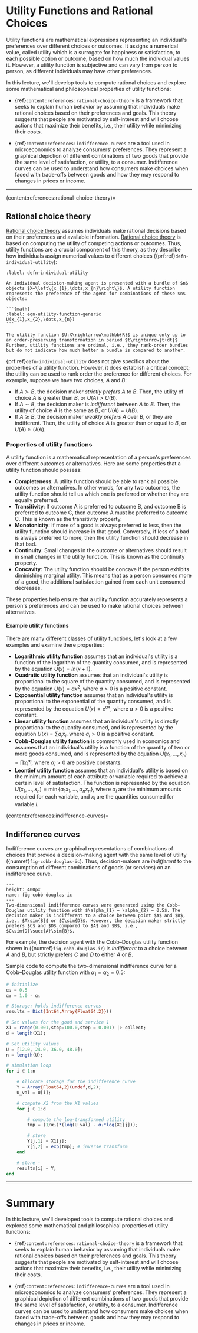 # Utility Functions and Rational Choices
Utility functions are mathematical expressions representing an individual's preferences over different choices or outcomes. It assigns a numerical value, called utility which is a surrogate for happiness or satisfaction, to each possible option or outcome, based on how much the individual values it. However, a utility function is subjective and can vary from person to person, as different individuals may have other preferences.

In this lecture, we'll develop tools to compute rational choices and explore some mathematical and philosophical properties of utility functions:

* {ref}`content:references:rational-choice-theory` is a framework that seeks to explain human behavior by assuming that individuals make rational choices based on their preferences and goals. This theory suggests that people are motivated by self-interest and will choose actions that maximize their benefits, i.e., their utility while minimizing their costs.

* {ref}`content:references:indifference-curves` are a tool used in microeconomics to analyze consumers’ preferences. They represent a graphical depiction of different combinations of two goods that provide the same level of satisfaction, or utility, to a consumer. Indifference curves can be used to understand how consumers make choices when faced with trade-offs between goods and how they may respond to changes in prices or income.

---

(content:references:rational-choice-theory)=
## Rational choice theory
[Rational choice theory](https://en.wikipedia.org/wiki/Rational_choice_theory) assumes individuals make rational decisions based on their preferences and available information. [Rational choice theory](https://en.wikipedia.org/wiki/Rational_choice_theory) is based on computing the utility of competing actions or outcomes. Thus, utility functions are a crucial component of this theory, as they describe how individuals assign numerical values to different choices ({prf:ref}`defn-individual-utility`):

````{prf:definition} Ordinal utility function
:label: defn-individual-utility

An individual decision-making agent is presented with a bundle of $n$ objects $X=\left\{x_{1},\dots,x_{n}\right\}$. A utility function represents the preference of the agent for combinations of these $n$ objects:

```{math}
:label: eqn-utility-function-generic
U(x_{1},x_{2},\dots,x_{n})
```

The utility function $U:X\rightarrow\mathbb{R}$ is unique only up to an order-preserving transformation in period $t\rightarrow{t+dt}$. Further, utility functions are ordinal, i.e., they rank-order bundles but do not indicate how much better a bundle is compared to another.

````

{prf:ref}`defn-individual-utility` does not give specifics about the properties of a utility function. However, it does establish a critical concept; the utility can be used to rank order the preference for different choices. For example, suppose we have two choices, $A$ and $B$:

* If $A\succ{B}$, the decision maker _strictly prefers_ $A$ to $B$. Then, the utility of choice $A$ is greater than $B$, or $U(A)>U(B)$.
* If $A\sim{B}$, the decision maker is _indifferent_ between $A$ to $B$. Then, the utility of choice $A$ is the same as $B$, or $U(A)=U(B)$.
* If $A\succsim{B}$, the decision maker _weakly prefers_ $A$ over $B$, or they are indifferent. Then, the utility of choice $A$ is greater than or equal to $B$, or $U(A)\geq{U(A)}$.

### Properties of utility functions
A utility function is a mathematical representation of a person's preferences over different outcomes or alternatives. Here are some properties that a utility function should possess:

* __Completeness__: A utility function should be able to rank all possible outcomes or alternatives. In other words, for any two outcomes, the utility function should tell us which one is preferred or whether they are equally preferred.
* __Transitivity__: If outcome A is preferred to outcome B, and outcome B is preferred to outcome C, then outcome A must be preferred to outcome C. This is known as the transitivity property.
* __Monotonicity__: If more of a good is always preferred to less, then the utility function should increase in that good. Conversely, if less of a bad is always preferred to more, then the utility function should decrease in that bad.
* __Continuity__: Small changes in the outcome or alternatives should result in small changes in the utility function. This is known as the continuity property.
* __Concavity__: The utility function should be concave if the person exhibits diminishing marginal utility. This means that as a person consumes more of a good, the additional satisfaction gained from each unit consumed decreases.

These properties help ensure that a utility function accurately represents a person's preferences and can be used to make rational choices between alternatives.

#### Example utility functions
There are many different classes of utility functions, let's look at a few examples and examine there properties:

* __Logarithmic utility function__ assumes that an individual's utility is a function of the logarithm of the quantity consumed, and is represented by the equation $U(x) = ln(x+1)$.
* __Quadratic utility function__ assumes that an individual's utility is proportional to the square of the quantity consumed, and is represented by the equation $U(x) = ax^{2}$, where $a>0$ is a positive constant.
* __Exponential utility function__ assumes that an individual's utility is proportional to the exponential of the quantity consumed, and is represented by the equation $U(x) = e^{ax}$, where $a>0$ is a positive constant.
* __Linear utility function__ assumes that an individual's utility is directly proportional to the quantity consumed, and is represented by the equation $U(x) = \sum{a_{i}x_{i}}$, where $a_{i}>0$ is a positive constant.
* __Cobb-Douglas utility function__ is commonly used in economics and assumes that an individual's utility is a function of the quantity of two or more goods consumed, and is represented by the equation $U(x_{1},\dots,x_{n}) = \prod{x_{i}^{\alpha_{i}}}$, where $\alpha_{i}>0$ are positive constants.
* __Leontief utility function__ assumes that an individual's utility is based on the minimum amount of each attribute or variable required to achieve a certain level of satisfaction. The function is represented by the equation $U(x_{1},\dots, x_{n}) = \min\left\{\alpha_{1}x_{1},\dots,\alpha_{n}x_{n}\right\}$, where $\alpha_{i}$ are the minimum amounts required for each variable, and $x_{i}$ are the quantities consumed for variable $i$.

(content:references:indifference-curves)=
## Indifference curves
Indifference curves are graphical representations of combinations of choices that provide a decision-making agent with the same level of utility ({numref}`fig-cobb-douglas-ic`). Thus, decision-makers are _indifferent_ to the consumption of different combinations of goods (or services) on an indifference curve. 

 ```{figure} ./figs/Fig-CobbDouglas-IndifferenceCurves-Sqrt.pdf
---
height: 400px
name: fig-cobb-douglas-ic
---
Two-dimensional indifference curves were generated using the Cobb–Douglas utility function with $\alpha_{1} = \alpha_{2} = 0.5$. The decision maker is indifferent to a choice between point $A$ and $B$, i.e., $A\sim{B}$ or $C\sim{D}$. However, the decision maker strictly prefers $C$ and $D$ compared to $A$ and $B$, i.e., $C\sim{D}\succ{A}\sim{B}$.
```

For example, the decision agent with the Cobb–Douglas utility function shown in ({numref}`fig-cobb-douglas-ic`) is _indifferent_ to a choice between $A$ and $B$, but strictly prefers $C$ and $D$ to either $A$ or $B$. 

Sample code to compute the two-dimensional indifference curve for a Cobb–Douglas utility function with $\alpha_{1} = \alpha_{2} = 0.5$:
```julia
# initialize
α₁ = 0.5 
α₂ = 1.0 - α₁

# Storage: holds indifference curves 
results = Dict{Int64,Array{Float64,2}}()

# Set values for the good and service 1
X1 = range(0.001,stop=100.0,step = 0.001) |> collect;
d = length(X1);

# Set utility values
U = [12.0, 24.0, 36.0, 48.0];
n = length(U);

# simulation loop
for i ∈ 1:n

    # Allocate storage for the indifference curve 
    Y = Array{Float64,2}(undef,d,2);
    U_val = U[i];

    # compute X2 from the X1 values
    for j ∈ 1:d

        # compute the log-transformed utility
        tmp = (1/α₂)*(log(U_val) - α₁*log(X1[j]));

        # store
        Y[j,1] = X1[j];
        Y[j,2] = exp(tmp); # inverse transform
    end

    # store -
    results[i] = Y;
end
```
---

# Summary
In this lecture, we'll developed tools to compute rational choices and explored some mathematical and philosophical properties of utility functions:

* {ref}`content:references:rational-choice-theory` is a framework that seeks to explain human behavior by assuming that individuals make rational choices based on their preferences and goals. This theory suggests that people are motivated by self-interest and will choose actions that maximize their benefits, i.e., their utility while minimizing their costs.

* {ref}`content:references:indifference-curves` are a tool used in microeconomics to analyze consumers’ preferences. They represent a graphical depiction of different combinations of two goods that provide the same level of satisfaction, or utility, to a consumer. Indifference curves can be used to understand how consumers make choices when faced with trade-offs between goods and how they may respond to changes in prices or income.